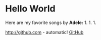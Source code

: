 # Hello World

Here are my favorite songs by **Adele:**
1. 
1.
1.

http://github.com - automatic!
[GitHub](http://github.com)
